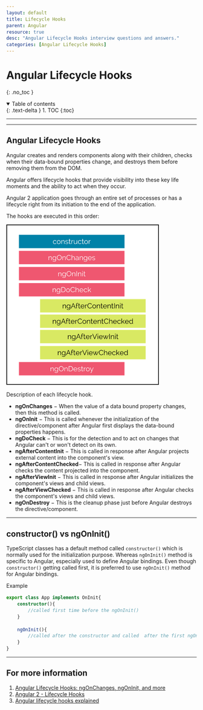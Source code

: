 ```yaml
---
layout: default
title: Lifecycle Hooks
parent: Angular
resource: true
desc: "Angular Lifecycle Hooks interview questions and answers."
categories: [Angular Lifecycle Hooks]
---
```


# Angular Lifecycle Hooks
{: .no_toc }

<details open markdown="block">
  <summary>
    Table of contents
  </summary>
  {: .text-delta }
1. TOC
{:toc}
</details>

---

---

##  Angular Lifecycle Hooks

Angular creates and renders components along with their children, checks when their data-bound properties change, and destroys them before removing them from the DOM.

Angular offers lifecycle hooks that provide visibility into these key life moments and the ability to act when they occur.

Angular 2 application goes through an entire set of processes or has a lifecycle right from its initiation to the end of the application.

The hooks are executed in this order:

 <img src="images/lifecycle-hooks.webp" width="400" border="2" />

Description of each lifecycle hook.

- **ngOnChanges** − When the value of a data bound property changes, then this method is called.
- **ngOnInit** − This is called whenever the initialization of the directive/component after Angular first displays the data-bound properties happens.
- **ngDoCheck** − This is for the detection and to act on changes that Angular can't or won't detect on its own.
- **ngAfterContentInit** − This is called in response after Angular projects external content into the component's view.
- **ngAfterContentChecked**− This is called in response after Angular checks the content projected into the component.
- **ngAfterViewInit** − This is called in response after Angular initializes the component's views and child views.
- **ngAfterViewChecked** − This is called in response after Angular checks the component's views and child views.
- **ngOnDestroy** − This is the cleanup phase just before Angular destroys the directive/component.

---

##  constructor() vs ngOnInit()

TypeScript classes has a default method called `constructor()` which is normally used for the initialization purpose. Whereas `ngOnInit()` method is specific to Angular, especially used to define Angular bindings. Even though `constructor()` getting called first, it is preferred to use `ngOnInit()` method for Angular bindings.

Example

```typescript
export class App implements OnInit{
    constructor(){
        //called first time before the ngOnInit()
    }

    ngOnInit(){
        //called after the constructor and called  after the first ngOnChanges()
    }
}
```
---

##  For more information
1. [Angular Lifecycle Hooks: ngOnChanges, ngOnInit, and more](https://www.freecodecamp.org/news/angular-lifecycle-hooks/)
2. [Angular 2 - Lifecycle Hooks](https://www.tutorialspoint.com/angular2/angular2_lifecycle_hooks.htm)
3. [Angular lifecycle hooks explained](https://blog.logrocket.com/angular-lifecycle-hooks/)


